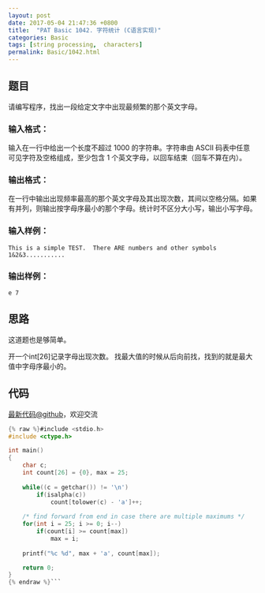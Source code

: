 ```yaml
---
layout: post
date: 2017-05-04 21:47:36 +0800
title:  "PAT Basic 1042. 字符统计 (C语言实现)"
categories: Basic
tags: [string processing,  characters]
permalink: Basic/1042.html
---
```


## 题目

请编写程序，找出一段给定文字中出现最频繁的那个英文字母。

### 输入格式：

输入在一行中给出一个长度不超过 1000 的字符串。字符串由 ASCII 码表中任意可见字符及空格组成，至少包含 1
个英文字母，以回车结束（回车不算在内）。

### 输出格式：

在一行中输出出现频率最高的那个英文字母及其出现次数，其间以空格分隔。如果有并列，则输出按字母序最小的那个字母。统计时不区分大小写，输出小写字母。

### 输入样例：

    
    
    This is a simple TEST.  There ARE numbers and other symbols 1&2&3...........
    

### 输出样例：

    
    
    e 7
    



## 思路


这道题也是够简单。

开一个int[26]记录字母出现次数。
找最大值的时候从后向前找，找到的就是最大值中字母序最小的。

## 代码

[最新代码@github](https://github.com/OliverLew/PAT/blob/master/PATBasic/1042.c)，欢迎交流
```c
{% raw %}#include <stdio.h>
#include <ctype.h>

int main()
{
    char c;
    int count[26] = {0}, max = 25;
    
    while((c = getchar()) != '\n') 
        if(isalpha(c))
            count[tolower(c) - 'a']++;
    
    /* find forward from end in case there are multiple maximums */
    for(int i = 25; i >= 0; i--) 
        if(count[i] >= count[max])
            max = i;
    
    printf("%c %d", max + 'a', count[max]);

    return 0;
}
{% endraw %}```